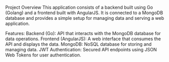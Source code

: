 Project Overview
This application consists of a backend built using Go (Golang) and a frontend built with AngularJS. It is connected to a MongoDB database and provides a simple setup for managing data and serving a web application.

Features:
Backend (Go): API that interacts with the MongoDB database for data operations.
Frontend (AngularJS): A web interface that consumes the API and displays the data.
MongoDB: NoSQL database for storing and managing data.
JWT Authentication: Secured API endpoints using JSON Web Tokens for user authentication.
